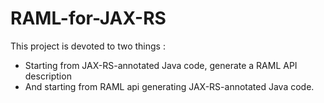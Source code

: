 RAML-for-JAX-RS
===============

This project is devoted to two things :
  - Starting from JAX-RS-annotated Java code, generate a RAML API description
  - And starting from RAML api generating JAX-RS-annotated Java code.
  
